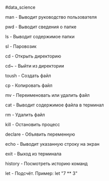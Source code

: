 #data_science

man - Выводит руководство пользователя

pwd - Выводит сведения о папке

ls - Выводит содержимое папки

sl - Паровозик

cd - Открыть директорию

cd~ - Выйти из директории

toush - Создать файл

cp - Копировать файл

mv - Переименовать или удалить файл

cat - Выводит содержимое файла в терминал

rm - Удалить файл

kill - Остановить процесс

declare - Объявить переменную

echo - Выводит указанную строку на экран

exit - Выход из терминала

history - Посмотреть историю команд

let - Подсчёт. Пример: let "7 ** 3"


